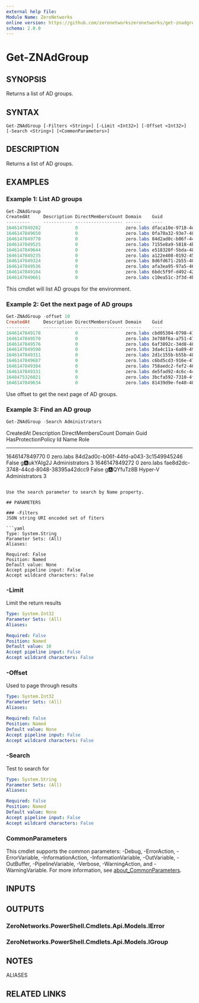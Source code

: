 ```yaml
---
external help file:
Module Name: ZeroNetworks
online version: https://github.com/zeronetworkszeronetworks/get-znadgroup
schema: 2.0.0
---
```


# Get-ZNAdGroup

## SYNOPSIS
Returns a list of AD groups.

## SYNTAX

```
Get-ZNAdGroup [-Filters <String>] [-Limit <Int32>] [-Offset <Int32>] [-Search <String>] [<CommonParameters>]
```

## DESCRIPTION
Returns a list of AD groups.

## EXAMPLES

### Example 1: List AD groups
```powershell
Get-ZNAdGroup
CreatedAt     Description DirectMembersCount Domain    Guid                                 HasProtectionPolicy Id           Name
---------     ----------- ------------------ ------    ----                                 ------------------- --           ----       
1646147849282             0                  zero.labs dfaca10e-9718-4d59-a471-61d3af1bd49a False               g:a:yu1gHyge Access Con…
1646147849650             0                  zero.labs 0fa70a32-93e7-484d-984b-94c9d4d98d49 False               g:a:LXwCiIyG Account Op…
1646147849770             0                  zero.labs 84d2ad0c-b06f-44fd-a043-3c1549945246 False               g:a:ukYAIg2J Administra…
1646147849525             0                  zero.labs 7155e8a9-5818-4bdb-a201-a584f3975b7b False               g:a:zpYqGY8G Allowed RO…
1646147849644             0                  zero.labs e518320f-5bda-480a-8c44-87f0b0a4ab18 False               g:a:GqUGqkiM Backup Ope…
1646147849235             0                  zero.labs a122e408-0192-45e0-b3ca-6e5b26534981 False               g:a:zobH4QmN Certificat…
1646147849324             0                  zero.labs 8d6fd671-2b55-4079-abd3-b882b463ca56 False               g:a:v7HrWzxU Cert Publi…
1646147849536             0                  zero.labs afa3ea95-97a5-4690-955f-f771e6884ce0 False               g:a:Ddd1JHS6 Cloneable …
1646147849184             0                  zero.labs 6bdc5f9f-d492-4282-9876-c4579e9cfd56 False               g:a:vo645q5C Cryptograp…
1646147849661             0                  zero.labs c10ea51c-3f3d-4bcc-a34c-ce1f8c667dc6 False               g:a:mn0S6UED Denied ROD…
```

This cmdlet will list AD groups for the environment.

### Example 2: Get the next page of AD groups
```powershell
Get-ZNAdGroup -offset 10
CreatedAt     Description DirectMembersCount Domain    Guid                                 HasProtectionPolicy Id           Name                  Role Sid                                           UpdatedAt
---------     ----------- ------------------ ------    ----                                 ------------------- --           ----                  ---- ---                                           ---------
1646147849178             0                  zero.labs cbd05304-0798-41cd-bfe4-983e28490890 False               g:a:IfIp7Xk6 Distributed COM Users 3    S-1-5-32-562                                  1646147976804
1646147849570             0                  zero.labs 3e788f6a-a751-4717-a0eb-602d27768729 False               g:a:YpEbTML1 DnsAdmins             3    S-1-5-21-1655129710-1269081394-587607975-1102 1646147976902
1646147849576             0                  zero.labs 6af3892c-34d8-482f-9dae-e73d5364d611 False               g:a:AYCIIuHA DnsUpdateProxy        3    S-1-5-21-1655129710-1269081394-587607975-1103 1646147976906
1646147849590             0                  zero.labs 3da4c11a-6a89-49db-9edc-446624794a89 False               g:a:KP9w8f2B Domain Admins         1    S-1-5-21-1655129710-1269081394-587607975-512  1668586350740
1646147849311             0                  zero.labs 2d1c155b-b55b-4821-a269-04171a630860 False               g:a:PjTk6UMb Domain Computers      3    S-1-5-21-1655129710-1269081394-587607975-515  1646147976848
1646147849687             0                  zero.labs c6bd5cd3-916e-47aa-a018-df3a15ca6d7e False               g:a:InybLheL Domain Controllers    3    S-1-5-21-1655129710-1269081394-587607975-516  1665608652358
1646147849384             0                  zero.labs 758aedc2-fef2-4001-b00e-320b2b68701a False               g:a:roPs8YjY Domain Guests         3    S-1-5-21-1655129710-1269081394-587607975-514  1646147976855
1646147849331             0                  zero.labs de5fad92-4c6c-4427-ba8b-a4b2797ea1fa False               g:a:17vQnkRK Domain Users          3    S-1-5-21-1655129710-1269081394-587607975-513  1646147976851
1648475326021             0                  zero.labs 3bcfa592-7310-4f1e-9b76-5fc1c6ac4ee9 False               g:a:04fLbS1I DUO                   3    S-1-5-21-1655129710-1269081394-587607975-1122 1648647696278
1646147849634             0                  zero.labs 81439d9e-fe40-4085-8120-41faa3b1cf18 False               g:a:t4r3sJfq Enterprise Admins     3    S-1-5-21-1655129710-1269081394-587607975-519  1646147976919
```

Use offset to get the next page of AD groups.

### Example 3: Find an AD group
```powershell
Get-ZNAdGroup -Search Administrators
```

CreatedAt     Description DirectMembersCount Domain    Guid                                 HasProtectionPolicy Id           Name                   Role
---------     ----------- ------------------ ------    ----                                 ------------------- --           ----                   ----
1646147849770             0                  zero.labs 84d2ad0c-b06f-44fd-a043-3c1549945246 False               g:a:ukYAIg2J Administrators         3
1646147849272             0                  zero.labs fae8d2dc-3748-44cd-8048-38395a42dcc9 False               g:a:QYfuTz8B Hyper-V Administrators 3
```output

Use the search parameter to search by Name property.

## PARAMETERS

### -Filters
JSON string URI encoded set of fiters

```yaml
Type: System.String
Parameter Sets: (All)
Aliases:

Required: False
Position: Named
Default value: None
Accept pipeline input: False
Accept wildcard characters: False
```

### -Limit
Limit the return results

```yaml
Type: System.Int32
Parameter Sets: (All)
Aliases:

Required: False
Position: Named
Default value: 10
Accept pipeline input: False
Accept wildcard characters: False
```

### -Offset
Used to page through results

```yaml
Type: System.Int32
Parameter Sets: (All)
Aliases:

Required: False
Position: Named
Default value: None
Accept pipeline input: False
Accept wildcard characters: False
```

### -Search
Test to search for

```yaml
Type: System.String
Parameter Sets: (All)
Aliases:

Required: False
Position: Named
Default value: None
Accept pipeline input: False
Accept wildcard characters: False
```

### CommonParameters
This cmdlet supports the common parameters: -Debug, -ErrorAction, -ErrorVariable, -InformationAction, -InformationVariable, -OutVariable, -OutBuffer, -PipelineVariable, -Verbose, -WarningAction, and -WarningVariable. For more information, see [about_CommonParameters](http://go.microsoft.com/fwlink/?LinkID=113216).

## INPUTS

## OUTPUTS

### ZeroNetworks.PowerShell.Cmdlets.Api.Models.IError

### ZeroNetworks.PowerShell.Cmdlets.Api.Models.IGroup

## NOTES

ALIASES

## RELATED LINKS

